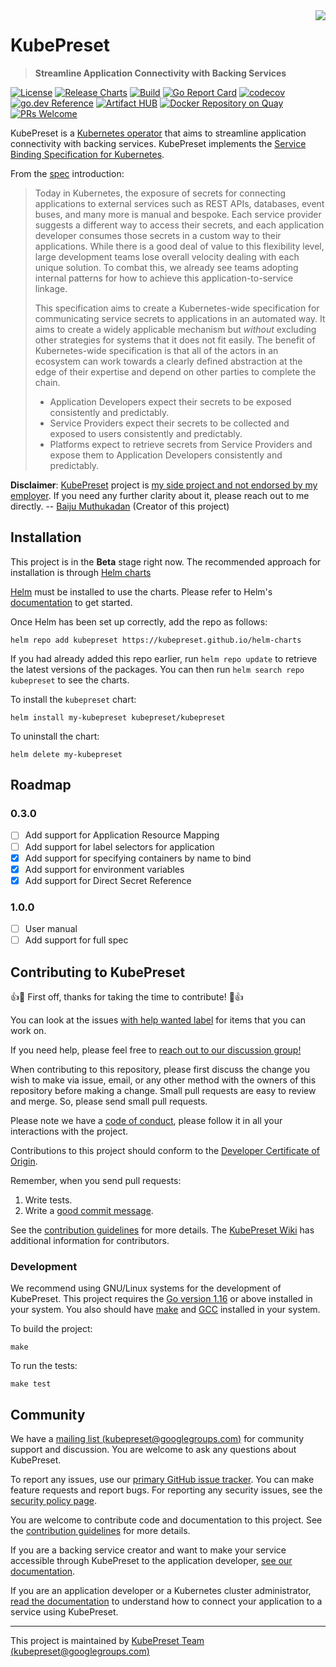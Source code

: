 <img src="https://avatars0.githubusercontent.com/u/70762365" align="right" />

# KubePreset
> **Streamline Application Connectivity with Backing Services**

[![License](https://img.shields.io/badge/License-Apache%202.0-blue.svg)](https://opensource.org/licenses/Apache-2.0)
[![Release Charts](https://github.com/kubepreset/helm-charts/workflows/Release%20Charts/badge.svg)](https://github.com/kubepreset/helm-charts/actions)
[![Build](https://github.com/kubepreset/kubepreset/workflows/Build/badge.svg?branch=main)](https://github.com/kubepreset/kubepreset/actions)
[![Go Report Card](https://goreportcard.com/badge/github.com/kubepreset/kubepreset)](https://goreportcard.com/report/github.com/kubepreset/kubepreset)
[![codecov](https://codecov.io/gh/kubepreset/kubepreset/branch/main/graph/badge.svg)](https://codecov.io/gh/kubepreset/kubepreset)
[![go.dev Reference](https://img.shields.io/badge/go.dev-reference-007d9c?logo=go&logoColor=white)](https://pkg.go.dev/mod/github.com/kubepreset/kubepreset)
[![Artifact HUB](https://img.shields.io/endpoint?url=https://artifacthub.io/badge/repository/kubepreset)](https://artifacthub.io/packages/search?repo=kubepreset)
[![Docker Repository on Quay](https://quay.io/repository/kubepreset/kubepreset/status "Docker Repository on Quay")](https://quay.io/repository/kubepreset/kubepreset)
[![PRs Welcome](https://img.shields.io/badge/PRs-welcome-brightgreen.svg?style=flat-square)](https://github.com/kubepreset/kubepreset/blob/main/CONTRIBUTING.md)

KubePreset is a [Kubernetes operator][operator] that aims to streamline
application connectivity with backing services.  KubePreset implements the
[Service Binding Specification for Kubernetes][spec].

From the [spec][spec] introduction:

> Today in Kubernetes, the exposure of secrets for connecting applications to external services such as REST APIs, databases, event buses, and many more is manual and bespoke.  Each service provider suggests a different way to access their secrets, and each application developer consumes those secrets in a custom way to their applications.  While there is a good deal of value to this flexibility level, large development teams lose overall velocity dealing with each unique solution.  To combat this, we already see teams adopting internal patterns for how to achieve this application-to-service linkage.
>
> This specification aims to create a Kubernetes-wide specification for communicating service secrets to applications in an automated way.  It aims to create a widely applicable mechanism but _without_ excluding other strategies for systems that it does not fit easily.  The benefit of Kubernetes-wide specification is that all of the actors in an ecosystem can work towards a clearly defined abstraction at the edge of their expertise and depend on other parties to complete the chain.
>
> * Application Developers expect their secrets to be exposed consistently and predictably.
> * Service Providers expect their secrets to be collected and exposed to users consistently and predictably.
> * Platforms expect to retrieve secrets from Service Providers and expose them to Application Developers consistently and predictably.

**Disclaimer**: [KubePreset](https://kubepreset.dev) project is [my side project and not endorsed by my employer](https://www.redhat.com/en/about/open-source/participation-guidelines).  If you need any further clarity about it, please reach out to me directly.  -- [Baiju Muthukadan](https://twitter.com/baijum) (Creator of this project)

## Installation

This project is in the **Beta** stage right now.  The recommended approach for installation is through [Helm charts][chart]

[Helm][helm] must be installed to use the charts.  Please refer to Helm's
[documentation][helm-docs] to get started.

Once Helm has been set up correctly, add the repo as follows:

```
helm repo add kubepreset https://kubepreset.github.io/helm-charts
```

If you had already added this repo earlier, run `helm repo update` to retrieve
the latest versions of the packages.  You can then run `helm search repo
kubepreset` to see the charts.

To install the `kubepreset` chart:

```
helm install my-kubepreset kubepreset/kubepreset
```

To uninstall the chart:

```
helm delete my-kubepreset
```

## Roadmap

### 0.3.0

- [ ] Add support for Application Resource Mapping
- [ ] Add support for label selectors for application
- [x] Add support for specifying containers by name to bind
- [x] Add support for environment variables
- [x] Add support for Direct Secret Reference

### 1.0.0

- [ ] User manual
- [ ] Add support for full spec

## Contributing to KubePreset

:+1::tada: First off, thanks for taking the time to contribute!
:tada::+1:

You can look at the issues [with help wanted label][help-wanted] for items that
you can work on.

If you need help, please feel free to [reach out to our discussion
group!][group]

When contributing to this repository, please first discuss the change you wish
to make via issue, email, or any other method with the owners of this repository
before making a change.  Small pull requests are easy to review and merge.  So,
please send small pull requests.

Please note we have a [code of conduct][conduct], please follow it in all your
interactions with the project.

Contributions to this project should conform to the [Developer Certificate of
Origin][dco].

Remember, when you send pull requests:

1. Write tests.
2. Write a [good commit message][commit-message].

See the [contribution guidelines][contribution] for more details.  The [KubePreset Wiki][wiki]
has additional information for contributors.

### Development

We recommend using GNU/Linux systems for the development of KubePreset. This
project requires the [Go version 1.16][go] or above installed in your
system. You also should have [make][make] and [GCC][gcc] installed in your
system.

To build the project:

    make

To run the tests:

    make test


## Community

We have a [mailing list (kubepreset@googlegroups.com)][group] for community
support and discussion.  You are welcome to ask any questions about KubePreset.

To report any issues, use our [primary GitHub issue tracker][tracker].  You can
make feature requests and report bugs.  For reporting any security issues, see
the [security policy page][security-policy].

You are welcome to contribute code and documentation to this project. See the
[contribution guidelines][contribution] for more details.

If you are a backing service creator and want to make your service accessible
through KubePreset to the application developer, [see our
documentation][backing-service].

If you are an application developer or a Kubernetes cluster administrator, [read
the documentation][application-developer] to understand how to connect your
application to a service using KubePreset.

---
This project is maintained by [KubePreset Team (kubepreset@googlegroups.com)][group]

[operator]: https://kubernetes.io/docs/concepts/extend-kubernetes/operator/
[spec]: https://github.com/k8s-service-bindings/spec
[group]: https://groups.google.com/g/kubepreset
[chart]: https://artifacthub.io/packages/helm/kubepreset/kubepreset
[helm]: https://helm.sh
[helm-docs]: https://helm.sh/docs/
[tracker]: https://github.com/kubepreset/kubepreset/issues
[security-policy]: https://github.com/kubepreset/kubepreset/blob/main/SECURITY.md
[contribution]: https://github.com/kubepreset/kubepreset/blob/main/CONTRIBUTING.md
[backing-service]: https://kubepreset.dev
[application-developer]: https://kubepreset.dev
[help-wanted]: https://github.com/kubepreset/kubepreset/issues?q=is%3Aissue+is%3Aopen+label%3A%22help+wanted%22
[conduct]: https://github.com/kubepreset/kubepreset/blob/main/CODE_OF_CONDUCT.md
[dco]: http://developercertificate.org
[commit-message]: https://chris.beams.io/posts/git-commit/
[wiki]: https://github.com/kubepreset/kubepreset/wiki
[go]: https://golang.org
[make]: https://en.wikipedia.org/wiki/Make_(software)
[gcc]: https://gcc.gnu.org
